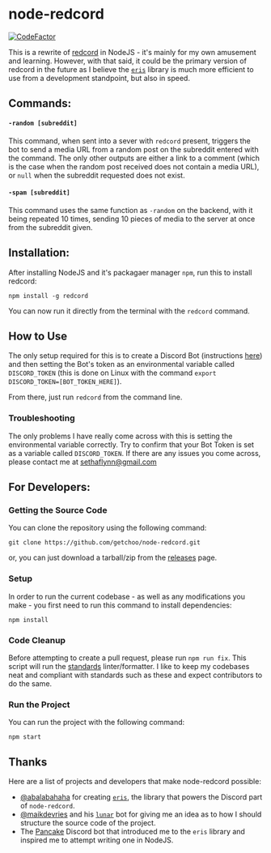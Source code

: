 # node-redcord

[![CodeFactor](https://www.codefactor.io/repository/github/getchoo/node-redcord/badge)](https://www.codefactor.io/repository/github/getchoo/node-redcord)

This is a rewrite of [redcord](https://github.com/getchoo/redcord) in NodeJS - it's mainly for my own amusement and learning. However, with that said, it could be the primary version of redcord in the future as I believe the [`eris`](https://github.com/abalabahaha/eris) library is much more efficient to use from a development standpoint, but also in speed.

## Commands:

#### `-random [subreddit]`
This command, when sent into a sever with `redcord` present, triggers the bot to send a media URL from a random post on the subreddit entered with the command. The only other outputs are either a link to a comment (which is the case when the random post received does not contain a media URL), or `null` when the subreddit requested does not exist.

#### `-spam [subreddit]`
This command uses the same function as `-random` on the backend, with it being repeated 10 times, sending 10 pieces of media to the server at once from the subreddit given.

## Installation:
After installing NodeJS and it's packagaer manager `npm`, run this to install redcord:

`npm install -g redcord`

You can now run it directly from the terminal with the `redcord` command.


## How to Use

The only setup required for this is to create a Discord Bot (instructions [here](https://discordpy.readthedocs.io/en/latest/discord.html)) and then setting the Bot's token as an environmental variable called `DISCORD_TOKEN` (this is done on Linux with the command `export DISCORD_TOKEN=[BOT_TOKEN_HERE]`).

From there, just run `redcord` from the command line.

### Troubleshooting

The only problems I have really come across with this is setting the environmental variable correctly. Try to confirm that your Bot Token is set as a variable called `DISCORD_TOKEN`. If there are any issues you come across, please contact me at sethaflynn@gmail.com

## For Developers:

### Getting the Source Code
You can clone the repository using the following command:

`git clone https://github.com/getchoo/node-redcord.git`

or, you can just download a tarball/zip from the [releases](https://github.com/getchoo/node-redcord/releases) page. 

### Setup
In order to run the current codebase - as well as any modifications you make - you first need to run this command to install dependencies:

`npm install`

### Code Cleanup
Before attempting to create a pull request, please run `npm run fix`. This script will run the [standards](https://standardjs.com/) linter/formatter. I like to keep my codebases neat and compliant with standards such as these and expect contributors to do the same.

### Run the Project
You can run the project with the following command:

`npm start`

## Thanks
Here are a list of projects and developers that make node-redcord possible:

* [@abalabahaha](https://github.com/abalabahaha) for creating [`eris`](https://github.com/abalabahaha/eris), the library that powers the Discord part of `node-redcord`.
* [@maikdevries](https://github.com/maikdevries) and his [`lunar`](https://github.com/maikdevries/Lunar) bot for giving me an idea as to how I should structure the source code of the project.
* The [Pancake](https://pancake.gg/) Discord bot that introduced me to the `eris` library and inspired me to attempt writing one in NodeJS.
